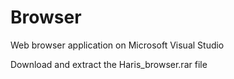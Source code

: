 # Browser
Web browser application on Microsoft Visual Studio

Download and extract the Haris_browser.rar file
